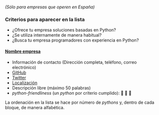 *(Sólo para empresas que operen en España)*

### Criterios para aparecer en la lista

* ¿Ofrece tu empresa soluciones basadas en Python?
* ¿Se utiliza internamente de manera habitual?
* ¿Busca tu empresa programadores con experiencia en Python?

#### [Nombre empresa](http://empresa.com/)

* Información de contacto (Dirección completa, teléfono, correo electrónico)
* [GitHub](http://github.com/empresa/)
* [Twitter](http://twitter.com/empresa/)
* [Localización](http://www.openstreetmap.org/#map=15/latitud/longitud)
* Descripción libre (máximo 50 palabras)
* *python-friendliness* (un *python* por criterio cumplido): :snake: :snake: :snake:

La ordenación en la lista se hace por número de *pythons* y, dentro de cada
bloque, de manera alfabética.

